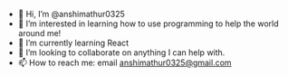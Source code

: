- 👋 Hi, I’m @anshimathur0325
- 👀 I’m interested in learning how to use programming to help the world around me!
- 🌱 I’m currently learning React 
- 💞️ I’m looking to collaborate on anything I can help with. 
- 📫 How to reach me: email anshimathur0325@gmail.com

<!---
anshimathur0325/anshimathur0325 is a ✨ special ✨ repository because its `README.md` (this file) appears on your GitHub profile.
You can click the Preview link to take a look at your changes.
--->
